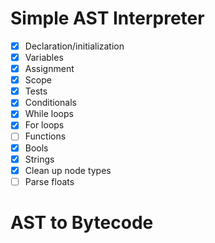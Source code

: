 # Simple AST Interpreter
- [x] Declaration/initialization
- [x] Variables
- [x] Assignment
- [x] Scope
- [x] Tests
- [x] Conditionals
- [x] While loops
- [x] For loops
- [ ] Functions
- [x] Bools
- [x] Strings
- [x] Clean up node types
- [ ] Parse floats

# AST to Bytecode
